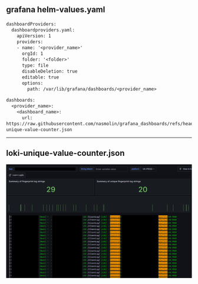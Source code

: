 ## grafana helm-values.yaml
```
dashboardProviders:
  dashboardproviders.yaml:
    apiVersion: 1
    providers:
    - name: '<provider_name>'
      orgId: 1
      folder: '<folder>'
      type: file
      disableDeletion: true
      editable: true
      options:
        path: /var/lib/grafana/dashboards/<provider_name>
```
```
dashboards: 
  <provider_name>:
    <dashboard_name>:  
      url: https://raw.githubusercontent.com/nasmolin/grafana_dashboards/refs/heads/main/loki-unique-value-counter.json
```
___
## loki-unique-value-counter.json
<img src="/resources/loki-unique-string-counter.png" alt="loki-unique-string-counter" width="700"/>



